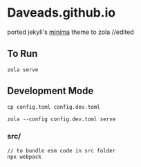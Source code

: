 # Daveads.github.io 

ported jekyll's [minima](https://github.com/jekyll/minima) theme to zola //edited

## To Run

```
zola serve

```

## Development Mode 

```
cp config.toml config.dev.toml 

zola --config config.dev.toml serve
```


### src/
```
// to bundle esm code in src folder 
npx webpack
```